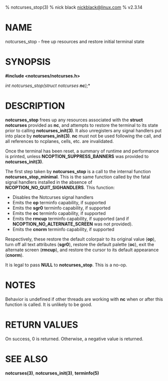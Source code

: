 % notcurses_stop(3)
% nick black <nickblack@linux.com>
% v2.3.14

# NAME

notcurses_stop - free up resources and restore initial terminal state

# SYNOPSIS

**#include <notcurses/notcurses.h>**

**int notcurses_stop(struct notcurses* ***nc***);**

# DESCRIPTION

**notcurses_stop** frees up any resources associated with the
**struct notcurses** provided as **nc**, and attempts to restore the terminal to its
state prior to calling **notcurses_init(3)**. It also unregisters any signal
handlers put into place by **notcurses_init(3)**. **nc** must not be used
following the call, and all references to ncplanes, cells, etc. are
invalidated.

Once the terminal has been reset, a summary of runtime and performance is
printed, unless **NCOPTION_SUPPRESS_BANNERS** was provided to
**notcurses_init(3)**.

The first step taken by **notcurses_stop** is a call to the internal function
**notcurses_stop_minimal**. This is the same function called by the fatal
signal handlers installed in the absence of **NCOPTION_NO_QUIT_SIGHANDLERS**.
This function:

* Disables the Notcurses signal handlers
* Emits the **op** terminfo capability, if supported
* Emits the **sgr0** terminfo capability, if supported
* Emits the **oc** terminfo capability, if supported
* Emits the **rmcup** terminfo capability, if supported (and if
  **NCOPTION_NO_ALTERNATE_SCREEN** was not provided).
* Emits the **cnorm** terminfo capability, if supported

Respectively, these restore the default colorpair to its original value
(**op**), turn off all text attributes (**sgr0**), restore the default
palette (**oc**), exit the alternate screen (**rmcup**), and restore the
cursor to its default appearance (**cnorm**).

It is legal to pass **NULL** to **notcurses_stop**. This is a no-op.

# NOTES

Behavior is undefined if other threads are working with **nc** when or after
this function is called. It is unlikely to be good.

# RETURN VALUES

On success, 0 is returned. Otherwise, a negative value is returned.

# SEE ALSO

**notcurses(3)**,
**notcurses_init(3)**,
**terminfo(5)**
